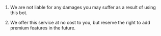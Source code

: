 1. We are not liable for any damages you may suffer as a result of using this bot.

2. We offer this service at no cost to you, but reserve the right to add premium features in the future.